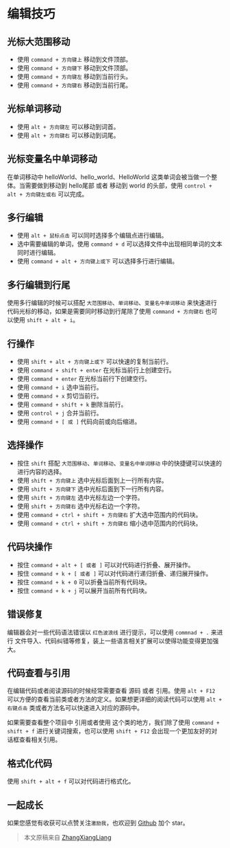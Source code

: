 # 编辑技巧

## 光标大范围移动

* 使用 `command + 方向键上` 移动到文件顶部。
* 使用 `command + 方向键下` 移动到文件顶部。
* 使用 `command + 方向键左` 移动到当前行头。
* 使用 `command + 方向键右` 移动到当前行尾。

## 光标单词移动

* 使用 `alt + 方向键左` 可以移动到词首。
* 使用 `alt + 方向键右` 可以移动到词尾。

## 光标变量名中单词移动

在单词移动中 helloWorld、hello_world、HelloWorld 这类单词会被当做一个整体。当需要做到移动到 hello尾部 或者 移动到 world 的头部，使用 `control + alt + 方向键左或右` 可以完成。

## 多行编辑

* 使用 `alt + 鼠标点击` 可以同时选择多个编辑点进行编辑。
* 选中需要编辑的单词，使用 `command + d` 可以选择文件中出现相同单词的文本同时进行编辑。
* 使用 `command + alt + 方向键上或下` 可以选择多行进行编辑。

## 多行编辑到行尾

使用多行编辑的时候可以搭配 `大范围移动`、`单词移动`、`变量名中单词移动` 来快速进行代码光标的移动，如果是需要同时移动到行尾除了使用 `command + 方向键右` 也可以使用 `shift + alt + i`。

## 行操作

* 使用 `shift + alt + 方向键上或下` 可以快速的复制当前行。
* 使用 `command + shift + enter` 在光标当前行上创建空行。
* 使用 `command + enter` 在光标当前行下创建空行。
* 使用 `command + i` 选中当前行。
* 使用 `command + x` 剪切当前行。
* 使用 `command + shift + k` 删除当前行。
* 使用 `control + j` 合并当前行。
* 使用 `command + [ 或 ]` 代码向前或向后缩进。

## 选择操作

* 按住 `shift` 搭配 `大范围移动`、`单词移动`、`变量名中单词移动` 中的快捷键可以快速的进行内容的选择。
* 使用 `shift + 方向键上` 选中光标后面到上一行所有内容。
* 使用 `shift + 方向键下` 选中光标后面到下一行所有内容。
* 使用 `shift + 方向键左` 选中光标左边一个字符。
* 使用 `shift + 方向键右` 选中光标右边一个字符。
* 使用 `command + ctrl + shift + 方向键右` 扩大选中范围内的代码块。
* 使用 `command + ctrl + shift + 方向键右` 缩小选中范围内的代码块。

## 代码块操作

* 按住 `command + alt + [ 或者 ]` 可以对代码进行折叠、展开操作。
* 按住 `command + k + [ 或者 ]` 可以对代码进行递归折叠、递归展开操作。
* 按住 `command + k + 0` 可以折叠当前所有代码块。
* 按住 `command + k + j` 可以展开当前所有代码块。

## 错误修复

编辑器会对一些代码语法错误以 `红色波浪线` 进行提示，可以使用 `commnad + .` 来进行 文件导入、代码纠错等修复，装上一些语言相关扩展可以使得功能变得更加强大。

## 代码查看与引用

在编辑代码或者阅读源码的时候经常需要查看 源码 或者 引用。使用 `alt + F12` 可以方便的查看当前类或者方法的定义。如果想更详细的阅读代码可以使用 `alt + 右键点击` 类或者方法名可以快速进入对应的源码中。

如果需要查看整个项目中 引用或者使用 这个类的地方，我们除了使用 `command + shift + f` 进行关键词搜索，也可以使用 `shift + F12` 会出现一个更加友好的对话框查看相关引用。

## 格式化代码

使用 `shift + alt + f` 可以对代码进行格式化。

## 一起成长

如果您感觉有收获可以点赞关注`激励我`，也欢迎到 [Github](https://github.com/zhangxiangliang/vscode-tutorial) 加个 star。

> 本文原稿来自 [ZhangXiangLiang](https://github.com/zhangxiangliang)